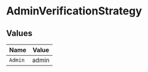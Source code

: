 # AdminVerificationStrategy


## Values

| Name    | Value   |
| ------- | ------- |
| `Admin` | admin   |